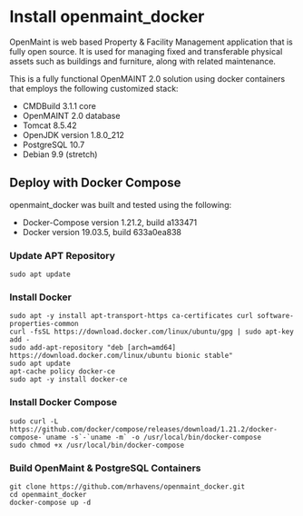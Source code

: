 # Install openmaint_docker

OpenMaint is web based Property & Facility Management application that is fully open source. It is used for managing fixed and transferable physical assets such as buildings and furniture, along with related maintenance.

This is a fully functional OpenMAINT 2.0 solution using docker containers that employs the following customized stack:

- CMDBuild 3.1.1 core
- OpenMAINT 2.0 database
- Tomcat 8.5.42
- OpenJDK version 1.8.0_212
- PostgreSQL 10.7
- Debian 9.9 (stretch)

## Deploy with Docker Compose

openmaint_docker was built and tested using the following:

- Docker-Compose version 1.21.2, build a133471
- Docker version 19.03.5, build 633a0ea838

### Update APT Repository 
```
sudo apt update
```

### Install Docker
```
sudo apt -y install apt-transport-https ca-certificates curl software-properties-common
curl -fsSL https://download.docker.com/linux/ubuntu/gpg | sudo apt-key add -
sudo add-apt-repository "deb [arch=amd64] https://download.docker.com/linux/ubuntu bionic stable"
sudo apt update
apt-cache policy docker-ce
sudo apt -y install docker-ce
```

### Install Docker Compose
```
sudo curl -L https://github.com/docker/compose/releases/download/1.21.2/docker-compose-`uname -s`-`uname -m` -o /usr/local/bin/docker-compose
sudo chmod +x /usr/local/bin/docker-compose
```

### Build OpenMaint & PostgreSQL Containers
```
git clone https://github.com/mrhavens/openmaint_docker.git
cd openmaint_docker
docker-compose up -d
```
